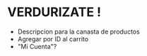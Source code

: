 # VERDURIZATE !

- Descripcion para la canasta de productos
- Agregar por ID al carrito
- "Mi Cuenta"?